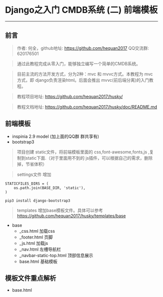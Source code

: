 # Django之入门 CMDB系统  (二) 前端模板
---
## 前言

> 作者: 何全，github地址: https://github.com/hequan2017   QQ交流群: 620176501

> 通过此教程完成从零入门，能够独立编写一个简单的CMDB系统。

> 目前主流的方法开发方式，分为2种：mvc 和 mvvc方式。本教程为 mvc 方式，即 django负责渲染html。后面会推出 mvvc(前后端分离)的入门教程。

> 教程项目地址: https://github.com/hequan2017/husky/

> 教程文档地址: https://github.com/hequan2017/husky/doc/README.md


## 前端模板

* inspinia 2.9 model (加上面的QQ群 群共享有) 
* bootstrap3



> 项目创建 static文件，将前端模板里面的 css,font-awesome,fonts,js ,复制到static下面.（对于里面用不到的 js插件，可以根据自己的需求，删除掉，节省体积）

> settings文件 增加
```shell script
STATICFILES_DIRS = (
    os.path.join(BASE_DIR, 'static'),
)
```
```shell script
pip3 install django-bootstrap3
```

> templates 增加base模板文件。具体可以参考 https://github.com/hequan2017/husky/templates/base

* base  
    * _css.html     加载css
    * _footer.html    页脚
    * _js.html      加载js
    * _nav.html     左槽导航栏
    * _navbar-static-top.html   顶部信息展示
    * base.html    基础模板

## 模板文件重点解析
* base.html

